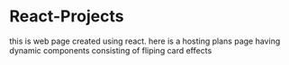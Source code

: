 # React-Projects
this is web page created using react.
here is a hosting plans page having dynamic components
consisting of fliping card effects

